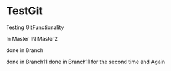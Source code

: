 TestGit
=======

Testing GitFunctionality

In Master
IN Master2

done in Branch

done in Branch11
done in Branch11 for the second time and Again